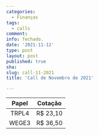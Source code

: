 ```yaml
---
categories:
  - Finanças
tags:
  - calls
comment: 
info: fechado.
date: '2021-11-12'
type: post
layout: post
published: true
sha: 
slug: call-11-2021
title: 'Call de Novembro de 2021'

---
```


| **Papel** | **Cotação** |
|:---------:|:-----------:|
| TRPL4     | R$ 23,10     |
| WEGE3     | R$ 36,50     |
